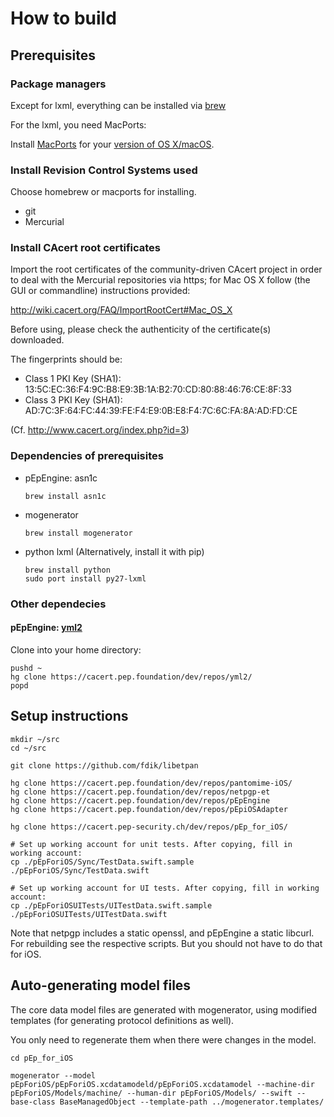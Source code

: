 # How to build

## Prerequisites

### Package managers

Except for lxml, everything can be installed via [brew](http://brew.sh/)

For the lxml, you need MacPorts:

Install [MacPorts](https://www.macports.org/) for your
[version of OS X/macOS](https://www.macports.org/install.php).

### Install Revision Control Systems used

Choose homebrew or macports for installing.

* git
* Mercurial

### Install CAcert root certificates

Import the root certificates of the community-driven CAcert project
in order to deal with the Mercurial repositories via https; for Mac
OS X follow (the GUI or commandline) instructions provided:

http://wiki.cacert.org/FAQ/ImportRootCert#Mac_OS_X

Before using, please check the authenticity of the certificate(s)
downloaded.

The fingerprints should be:

* Class 1 PKI Key (SHA1): 13:5C:EC:36:F4:9C:B8:E9:3B:1A:B2:70:CD:80:88:46:76:CE:8F:33 
* Class 3 PKI Key (SHA1): AD:7C:3F:64:FC:44:39:FE:F4:E9:0B:E8:F4:7C:6C:FA:8A:AD:FD:CE

(Cf. http://www.cacert.org/index.php?id=3)

### Dependencies of prerequisites

* pEpEngine: asn1c
  ```
  brew install asn1c
  ```
* mogenerator
  ```
  brew install mogenerator
  ```
* python lxml (Alternatively, install it with pip)
  ```
  brew install python
  sudo port install py27-lxml
  ```

### Other dependecies

#### pEpEngine: [yml2](https://fdik.org/yml/toolchain)

Clone into your home directory:

```
pushd ~
hg clone https://cacert.pep.foundation/dev/repos/yml2/
popd
```

## Setup instructions

```
mkdir ~/src
cd ~/src

git clone https://github.com/fdik/libetpan

hg clone https://cacert.pep.foundation/dev/repos/pantomime-iOS/
hg clone https://cacert.pep.foundation/dev/repos/netpgp-et
hg clone https://cacert.pep.foundation/dev/repos/pEpEngine
hg clone https://cacert.pep.foundation/dev/repos/pEpiOSAdapter

hg clone https://cacert.pep-security.ch/dev/repos/pEp_for_iOS/

# Set up working account for unit tests. After copying, fill in working account:
cp ./pEpForiOS/Sync/TestData.swift.sample ./pEpForiOS/Sync/TestData.swift

# Set up working account for UI tests. After copying, fill in working account:
cp ./pEpForiOSUITests/UITestData.swift.sample ./pEpForiOSUITests/UITestData.swift
```

Note that netpgp includes a static openssl, and pEpEngine a static libcurl. For
rebuilding see the respective scripts. But you should not have to do that for iOS.

## Auto-generating model files

The core data model files are generated with mogenerator, using modified templates
(for generating protocol definitions as well).

You only need to regenerate them when there were changes in the model.

```
cd pEp_for_iOS

mogenerator --model pEpForiOS/pEpForiOS.xcdatamodeld/pEpForiOS.xcdatamodel --machine-dir pEpForiOS/Models/machine/ --human-dir pEpForiOS/Models/ --swift --base-class BaseManagedObject --template-path ../mogenerator.templates/
```
